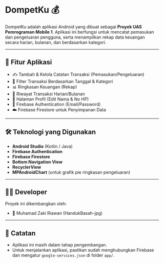 # DompetKu 💰

DompetKu adalah aplikasi Android yang dibuat sebagai **Proyek UAS Pemrograman Mobile 1**. Aplikasi ini berfungsi untuk mencatat pemasukan dan pengeluaran pengguna, serta menampilkan rekap data keuangan secara harian, bulanan, dan berdasarkan kategori.

---

## 🧠 Fitur Aplikasi

- ✍️ Tambah & Kelola Catatan Transaksi (Pemasukan/Pengeluaran)
- 📅 Filter Transaksi Berdasarkan Tanggal & Kategori
- 📊 Ringkasan Keuangan (Rekap)
- 🧾 Riwayat Transaksi Harian/Bulanan
- 👤 Halaman Profil (Edit Nama & No HP)
- 🔐 Firebase Authentication (Email/Password)
- ☁️ Firebase Firestore untuk Penyimpanan Data

---

## 🛠 Teknologi yang Digunakan

- **Android Studio** (Kotlin / Java)
- **Firebase Authentication**
- **Firebase Firestore**
- **Bottom Navigation View**
- **RecyclerView**
- **MPAndroidChart** (untuk grafik pie ringkasan pengeluaran)

---

## 🧑‍💻 Developer

Proyek ini dikembangkan oleh:
- 🧑 Muhamad Zaki Riawan (HandukBasah-jpg)

---

## 📌 Catatan

- Aplikasi ini masih dalam tahap pengembangan.
- Untuk menjalankan aplikasi, pastikan sudah menghubungkan Firebase dan mengatur `google-services.json` di folder `app/`.

